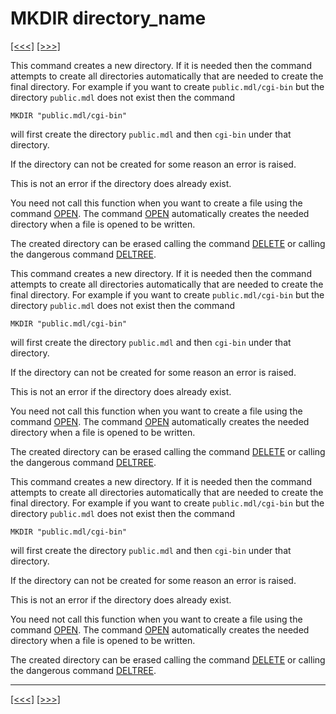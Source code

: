 # MKDIR directory\_name

[\[\<\<\<\]](ug_25.139.md) [\[\>\>\>\]](ug_25.141.md)

This command creates a new directory. If it is needed then the command
attempts to create all directories automatically that are needed to
create the final directory. For example if you want to create
`public.mdl/cgi-bin` but the directory `public.mdl` does not exist
then the command

    MKDIR "public.mdl/cgi-bin"

will first create the directory `public.mdl` and then `cgi-bin` under
that directory.

If the directory can not be created for some reason an error is raised.

This is not an error if the directory does already exist.

You need not call this function when you want to create a file using the
command [OPEN](ug_12.14.1.md). The command [OPEN](ug_12.14.1.md)
automatically creates the needed directory when a file is opened to be
written.

The created directory can be erased calling the command
[DELETE](ug_25.43.md) or calling the dangerous command
[DELTREE](ug_25.44.md).

This command creates a new directory. If it is needed then the command
attempts to create all directories automatically that are needed to
create the final directory. For example if you want to create
`public.mdl/cgi-bin` but the directory `public.mdl` does not exist
then the command

    MKDIR "public.mdl/cgi-bin"

will first create the directory `public.mdl` and then `cgi-bin` under
that directory.

If the directory can not be created for some reason an error is raised.

This is not an error if the directory does already exist.

You need not call this function when you want to create a file using the
command [OPEN](ug_12.14.1.md). The command [OPEN](ug_12.14.1.md)
automatically creates the needed directory when a file is opened to be
written.

The created directory can be erased calling the command
[DELETE](ug_25.43.md) or calling the dangerous command
[DELTREE](ug_25.44.md).

This command creates a new directory. If it is needed then the command
attempts to create all directories automatically that are needed to
create the final directory. For example if you want to create
`public.mdl/cgi-bin` but the directory `public.mdl` does not exist
then the command

    MKDIR "public.mdl/cgi-bin"

will first create the directory `public.mdl` and then `cgi-bin` under
that directory.

If the directory can not be created for some reason an error is raised.

This is not an error if the directory does already exist.

You need not call this function when you want to create a file using the
command [OPEN](ug_12.14.1.md). The command [OPEN](ug_12.14.1.md)
automatically creates the needed directory when a file is opened to be
written.

The created directory can be erased calling the command
[DELETE](ug_25.43.md) or calling the dangerous command
[DELTREE](ug_25.44.md).

-----

[\[\<\<\<\]](ug_25.139.md) [\[\>\>\>\]](ug_25.141.md)
